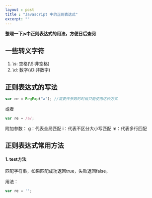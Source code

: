 ```yaml
---
layout : post
title : "Javascript 中的正则表达式"
excerpt: ""
---
```


**整理一下js中正则表达式的用法，方便日后查阅**

## 一些转义字符

1. \s:	空格(\S:非空格)
2. \d:	数字(\D:非数字)

## 正则表达式的写法

```javascript	
var re = RegExp("a"); //需要传参数的时候只能使用这种方式
```
	
或者	

```javascript
var re = /a/;
```

附加参数：
g：代表全局匹配
i：代表不区分大小写匹配
m：代表多行匹配

## 正则表达式常用方法	

#### 1. test方法	

匹配字符串，如果匹配成功返回true，失败返回false。
	
用法： 	

```javascript
var re = '';
```








